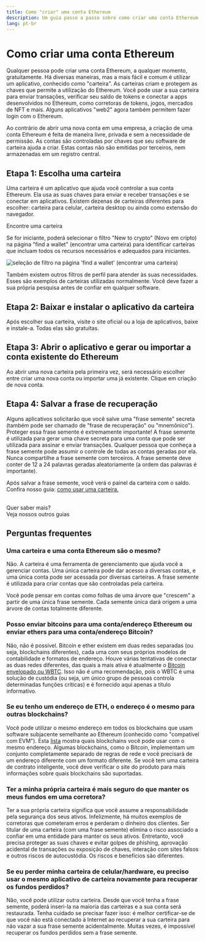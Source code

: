 ```yaml
---
title: Como "criar" uma conta Ethereum
description: Um guia passo a passo sobre como criar uma conta Ethereum usando uma carteira.
lang: pt-br
---
```


# Como criar uma conta Ethereum

Qualquer pessoa pode criar uma conta Ethereum, a qualquer momento, gratuitamente. Há diversas maneiras, mas a mais fácil e comum é utilizar um aplicativo, conhecido como "carteira". As carteiras criam e protegem as chaves que permite a utilização do Ethereum. Você pode usar a sua carteira para enviar transações, verificar seu saldo de tokens e conectar a apps desenvolvidos no Ethereum, como corretoras de tokens, jogos, mercados de NFT e mais. Alguns aplicativos "web2" agora também permitem fazer login com o Ethereum.

Ao contrário de abrir uma nova conta em uma empresa, a criação de uma conta Ethereum é feita de maneira livre, privada e sem a necessidade de permissão. As contas são controladas por chaves que seu software de carteira ajuda a criar. Estas contas não são emitidas por terceiros, nem armazenadas em um registro central.

## Etapa 1: Escolha uma carteira

Uma carteira é um aplicativo que ajuda você controlar a sua conta Ethereum. Ela usa as suas chaves para enviar e receber transações e se conectar em aplicativos. Existem dezenas de carteiras diferentes para escolher: carteira para celular, carteira desktop ou ainda como extensão do navegador.

<ButtonLink to="/wallets/find-wallet/">
  Encontre uma carteira
</ButtonLink>

Se for iniciante, poderá selecionar o filtro "New to crypto" (Novo em cripto) na página "find a wallet" (encontrar uma carteira) para identificar carteiras que incluam todos os recursos necessários e adequados para iniciantes.

![seleção de filtro na página 'find a wallet' (encontrar uma carteira)](./wallet-box.png)

Também existem outros filtros de perfil para atender às suas necessidades. Esses são exemplos de carteiras utilizadas normalmente. Você deve fazer a sua própria pesquisa antes de confiar em qualquer software.

## Etapa 2: Baixar e instalar o aplicativo da carteira

Após escolher sua carteira, visite o site oficial ou a loja de aplicativos, baixe e instale-a. Todas elas são gratuitas.

## Etapa 3: Abrir o aplicativo e gerar ou importar a conta existente do Ethereum

Ao abrir uma nova carteira pela primeira vez, será necessário escolher entre criar uma nova conta ou importar uma já existente. Clique em criação de nova conta.

## Etapa 4: Salvar a frase de recuperação

Alguns aplicativos solicitarão que você salve uma "frase semente" secreta (também pode ser chamado de "frase de recuperação" ou "mnemônico"). Proteger essa frase semente é extremamente importante! A frase semente é utilizada para gerar uma chave secreta para uma conta que pode ser utilizada para assinar e enviar transações. Qualquer pessoa que conheça a frase semente pode assumir o controle de todas as contas geradas por ela. Nunca compartilhe a frase semente com terceiros. A frase semente deve conter de 12 a 24 palavras geradas aleatoriamente (a ordem das palavras é importante).

Após salvar a frase semente, você verá o painel da carteira com o saldo. Confira nosso guia: [como usar uma carteira.](/guides/how-to-use-a-wallet)

 <br />

<InfoBanner shouldSpaceBetween emoji=":eyes:">
  <div>Quer saber mais?</div>
  <ButtonLink to="/guides/">
    Veja nossos outros guias
  </ButtonLink>
</InfoBanner>

## Perguntas frequentes

### Uma carteira e uma conta Ethereum são o mesmo?

Não. A carteira é uma ferramenta de gerenciamento que ajuda você a gerenciar contas. Uma única carteira pode dar acesso a diversas contas, e uma única conta pode ser acessada por diversas carteiras. A frase semente é utilizada para criar contas que são controladas pela carteira.

Você pode pensar em contas como folhas de uma árvore que "crescem" a partir de uma única frase semente. Cada semente única dará origem a uma árvore de contas totalmente diferente.

### Posso enviar bitcoins para uma conta/endereço Ethereum ou enviar ethers para uma conta/endereço Bitcoin?

Não, não é possível. Bitcoin e ether existem em duas redes separadas (ou seja, blockchains diferentes), cada uma com seus próprios modelos de contabilidade e formatos de endereço. Houve várias tentativas de conectar as duas redes diferentes, das quais a mais ativa é atualmente o [Bitcoin envelopado ou WBTC](https://www.bitcoin.com/get-started/what-is-wbtc/). Isso não é uma recomendação, pois o WBTC é uma solução de custódia (ou seja, um único grupo de pessoas controla determinadas funções críticas) e é fornecido aqui apenas a título informativo.

### Se eu tenho um endereço de ETH, o endereço é o mesmo para outras blockchains?

Você pode utilizar o mesmo endereço em todos os blockchains que usam software subjacente semelhante ao Ethereum (conhecido como "compatível com EVM"). Esta [lista](https://chainlist.org/) mostra quais blockchains você pode usar com o mesmo endereço. Algumas blockchains, como o Bitcoin, implementam um conjunto completamente separado de regras de rede e você precisará de um endereço diferente com um formato diferente. Se você tem uma carteira de contrato inteligente, você deve verificar o site do produto para mais informações sobre quais blockchains são suportadas.

### Ter a minha própria carteira é mais seguro do que manter os meus fundos em uma corretora?

Ter a sua própria carteira significa que você assume a responsabilidade pela segurança dos seus ativos. Infelizmente, há muitos exemplos de corretoras que cometeram erros e perderam o dinheiro dos clientes. Ser titular de uma carteira (com uma frase semente) elimina o risco associado a confiar em uma entidade para manter os seus ativos. Entretanto, você precisa proteger as suas chaves e evitar golpes de phishing, aprovação acidental de transações ou exposição de chaves, interação com sites falsos e outros riscos de autocustódia. Os riscos e benefícios são diferentes.

### Se eu perder minha carteira de celular/hardware, eu preciso usar o mesmo aplicativo de carteira novamente para recuperar os fundos perdidos?

Não, você pode utilizar outra carteira. Desde que você tenha a frase semente, poderá inseri-la na maioria das carteiras e a sua conta será restaurada. Tenha cuidado se precisar fazer isso: é melhor certificar-se de que você não está conectado à Internet ao recuperar a sua carteira para não vazar a sua frase semente acidentalmente. Muitas vezes, é impossível recuperar os fundos perdidos sem a frase semente.
